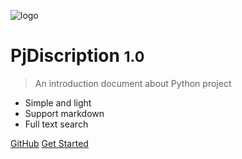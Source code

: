 ![logo](_media/icon.svg)

# PjDiscription <small>1.0</small>

> An introduction document about Python project

- Simple and light
- Support markdown
- Full text search

[GitHub](https://github.com/willasas/PjPython)
[Get Started](#Home)
